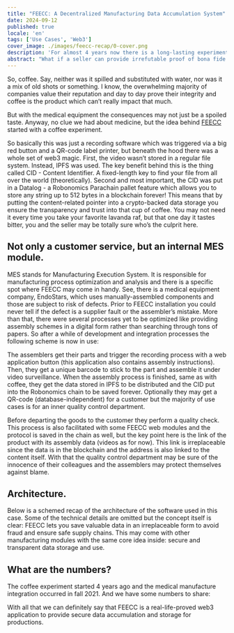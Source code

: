 ```yaml
---
title: "FEECC: A Decentralized Manufacturing Data Accumulation System"
date: 2024-09-12
published: true
locale: 'en'
tags: ['Use Cases', 'Web3']
cover_image: ./images/feecc-recap/0-cover.png
description: 'For almost 4 years now there is a long-lasting experiment held to apply Robonomics technologies to a real-life production business. Inside is a quick recap of that.'
abstract: "What if a seller can provide irrefutable proof of bona fide of your.. cappuccino? And what if it is not a cup of coffee, but rather a big supply chain for a car manufacturer. Or, even more responsible, a medical equipment company? Pavel Tarasov [PaTara]"
---
```


So, coffee. Say, neither was it spilled and substituted with water, nor was it a mix of old shots or something. 
I know, the overwhelming majority of companies value their reputation and day to day prove their integrity and coffee 
is the product which can’t really impact that much. 

But with the medical equipment the consequences may not just be a spoiled taste. Anyway, no clue we had about medicine, 
but the idea behind [FEECC](https://multi-agent.io/projects/feecc/) started with a coffee experiment.

<rb-image zoom src="./images/feecc-recap/1-coffee.png" alt="Coffee Schema" />

So basically this was just a recording software which was triggered via a big red button and a QR-code label printer, 
but beneath the hood there was a whole set of web3 magic.
First, the video wasn’t stored in a regular file system. Instead, IPFS was used. The key benefit behind this is the 
thing called CID - Content Identifier. A fixed-length key to find your file from all over the world (theoretically).
Second and most important, the CID was put in a Datalog - a Robonomics Parachain pallet feature which allows you to 
store any string up to 512 bytes in a blockchain forever! This means that by putting the content-related pointer into 
a crypto-backed data storage you ensure the transparency and trust into that cup of coffee. You may not need it every 
time you take your favorite lavanda raf, but that one day it tastes bitter, you and the seller may be totally sure who’s 
the culprit here. 


## Not only a customer service, but an internal MES module.

MES stands for Manufacturing Execution System. It is responsible for manufacturing process optimization and analysis 
and there is a specific spot where FEECC may come in handy. See, there is a medical equipment company, EndoStars, 
which uses manually-assembled components and those are subject to risk of defects. Prior to FEECC installation you 
could never tell if the defect is a supplier fault or the assembler’s mistake. More than that, there were several 
processes yet to be optimized like providing assembly schemes in a digital form rather than searching through tons of 
papers. So after a while of development and integration processes the following scheme is now in use:

<rb-image zoom src="./images/feecc-recap/2-assembly.png" alt="Assembly" />

The assemblers get their parts and trigger the recording process with a web application button (this application also
contains assembly instructions). Then, they get a unique barcode to stick to the part and assemble it under video 
surveillance. When the assembly process is finished, same as with coffee, they get the data stored in IPFS to be 
distributed and the CID put into the Robonomics chain to be saved forever. Optionally they may get a QR-code 
(database-independent) for a customer but the majority of use cases is for an inner quality control department. 


Before departing the goods to the customer they perform a quality check. This process is also facilitated with some 
FEECC web modules and the protocol is saved in the chain as well, but the key point here is the link of the product 
with its assembly data (videos as for now). This link is irreplaceable since the data is in the blockchain and the 
address is also linked to the content itself. With that the quality control department may be sure of the innocence of 
their colleagues and the assemblers may protect themselves against blame.

<rb-image zoom src="./images/feecc-recap/3-qcd.png" alt="QCD" />

## Architecture.
Below is a schemed recap of the architecture of the software used in this case. Some of the technical details are 
omitted but the concept itself is clear: FEECC lets you save valuable data in an irreplaceable form to avoid fraud and 
ensure safe supply chains. This may come with other manufacturing modules with the same core idea inside: secure and 
transparent data storage and use.

<rb-image zoom src="./images/feecc-recap/4-architecture.png" alt="Architecture" />

## What are the numbers?

The coffee experiment started 4 years ago and the medical manufacture integration occurred in fall 2021. And we have 
some numbers to share:

<rb-image zoom src="./images/feecc-recap/5-numbers.png" alt="Numbers" />

With all that we can definitely say that FEECC is a real-life-proved web3 application to provide secure data 
accumulation and storage for productions.
